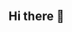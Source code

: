 ## Hi there 👋

<!--
**Joycegp/Joycegp** is a ✨ _special_ ✨ repository because its `README.md` (this file) appears on your GitHub profile.

Here are some ideas to get you started:

- 🔭 I’m currently working on school
- 🌱 I’m currently learning programming
- 👯 I’m looking to collaborate on 
- 🤔 I’m looking for help with tips to be good at promgramming
- 💬 Ask me about ...
- 📫 How to reach me: ...
- 😄 Pronouns: she/her
- ⚡ Fun fact: i have braces!
-->
